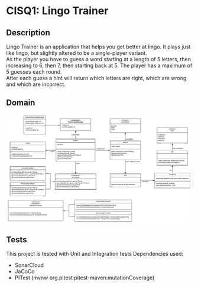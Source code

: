 # CISQ1: Lingo Trainer

## Description
Lingo Trainer is an application that helps you get better at lingo. 
It plays just like lingo, but slightly altered to be a single-player variant.   
As the player you have to guess a word starting at a length of 5 letters, then increasing to 6, then 7, then starting back at 5.
The player has a maximum of 5 guesses each round.  
After each guess a hint will return which letters are right, which are wrong and which are incorrect.

## Domain
![image](lingo-domain.png)

## Tests
This project is tested with Unit and Integration tests
Dependencies used:
* SonarCloud
* JaCoCo
* PITest (mvnw org.pitest:pitest-maven:mutationCoverage)